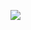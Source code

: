 ![](https://github-readme-stats.vercel.app/api?username=Fawkes-Developer&theme=gotham&show_icons=true)

